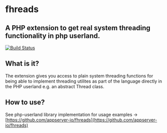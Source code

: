 # fhreads

## A PHP extension to get real system threading functionality in php userland.

[![Build Status](https://travis-ci.org/appserver-io-php/fhreads.svg?branch=master)](https://travis-ci.org/appserver-io-php/fhreads)

## What is it?

The extension gives you access to plain system threading functions for being able to implement threading utilites as part of the language directly in the PHP userland e.g. an abstract Thread class.

## How to use?

See php-userland library implementation for usage examples -> 
[https://github.com/appserver-io/fhreads](https://github.com/appserver-io/fhreads)

